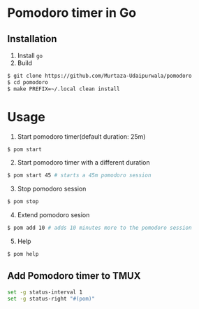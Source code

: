 # Pomodoro timer in Go

## Installation
1. Install `go`
2. Build
```bash
$ git clone https://github.com/Murtaza-Udaipurwala/pomodoro
$ cd pomodoro
$ make PREFIX=~/.local clean install
```

# Usage
1. Start pomodoro timer(default duration: 25m)
```bash
$ pom start
```

2. Start pomodoro timer with a different duration
```bash
$ pom start 45 # starts a 45m pomodoro session
```

3. Stop pomodoro session
```bash
$ pom stop
```

4. Extend pomodoro sesion
```bash
$ pom add 10 # adds 10 minutes more to the pomodoro session
```

5. Help
```bash
$ pom help
```

## Add Pomodoro timer to TMUX
```bash
set -g status-interval 1
set -g status-right "#(pom)"
```
